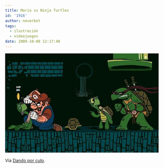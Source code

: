 ```yaml
---
title: Mario vs Ninja Turtles
id: '1916'
author: neverbot
tags:
  - ilustración
  - videojuegos
date: 2009-10-08 12:17:40
---
```


[![](./mario-vs-ninja-turtles/tumblr_kp0xl8LkJ01qzoz68o1_500.jpg)](http://dandoporculo.com/post/176338478)

Vía [Dando por culo](http://dandoporculo.com/post/176338478).
